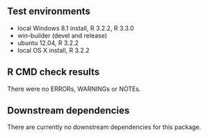 ## Test environments
* local Windows 8.1 install, R 3.2.2, R 3.3.0
* win-builder (devel and release)
* ubuntu 12.04, R 3.2.2
* local OS X install, R 3.2.2

## R CMD check results
There were no ERRORs, WARNINGs or NOTEs. 

## Downstream dependencies
There are currently no downstream dependencies for this package.